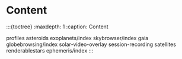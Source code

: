 # Content

:::{toctree}
:maxdepth: 1
:caption: Content

profiles
asteroids
exoplanets/index
skybrowser/index
gaia
globebrowsing/index
solar-video-overlay
session-recording
satellites
renderablestars
ephemeris/index
:::
